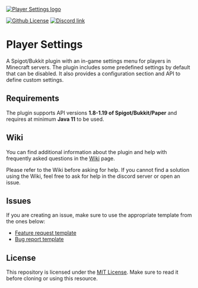 [logo]: https://i.imgur.com/d2mkPIL.png

[logo-link]: https://www.spigotmc.org/resources/player-settings.14622/

[license]:https://img.shields.io/github/license/limbo56/PlayerSettings?color=F3722B

[license-link]: https://github.com/limbo56/PlayerSettings/blob/master/LICENSE

[discord]: https://img.shields.io/discord/222447071163056129?color=F3722B&label=discord

[discord-link]: https://discord.gg/6gkkJ6y

[feature-report-template]: https://github.com/limbo56/PlayerSettings/issues/new?assignees=&labels=enhancement&template=feature_request.md&title=%5BFEATURE%5D

[bug-report-template]: https://github.com/limbo56/PlayerSettings/issues/new?assignees=&labels=bug%2C+enhancement&template=bug_report.md&title=%5BBUG%5D

[![Player Settings logo][logo]][logo-link]

[![Github License][license]][license-link]
[![Discord link][discord]][discord-link]

# Player Settings

A Spigot/Bukkit plugin with an in-game settings menu for players in Minecraft servers. The plugin
includes some predefined settings by default that can be disabled. It also provides a configuration
section and API to define custom settings.

## Requirements

The plugin supports API versions **1.8-1.19 of Spigot/Bukkit/Paper** and requires at minimum **Java
11** to be used.

## Wiki

You can find additional information about the plugin and help with frequently asked questions in the
[Wiki](https://github.com/limbo56/PlayerSettings/wiki) page.

Please refer to the Wiki before asking for help. If you cannot find a solution using the Wiki, feel
free to ask for help in the discord server or open an issue.

## Issues

If you are creating an issue, make sure to use the appropriate template from the ones below:

* [Feature request template][feature-report-template]
* [Bug report template][bug-report-template]

## License

This repository is licensed under
the [MIT License](https://github.com/limbo56/PlayerSettings/blob/master/LICENSE). Make sure to read
it before cloning or using
this resource.
